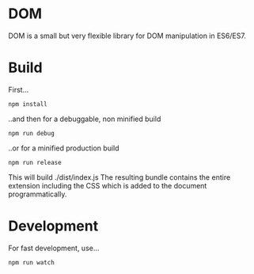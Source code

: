 # DOM 

DOM is a small but very flexible library for DOM manipulation in ES6/ES7.

# Build

First...

```npm install```

..and then for a debuggable, non minified build

```npm run debug```

..or for a minified production build

```npm run release```

This will build ./dist/index.js
The resulting bundle contains the entire extension including the CSS which is added to the document programmatically.

# Development

For fast development, use...

```npm run watch```
